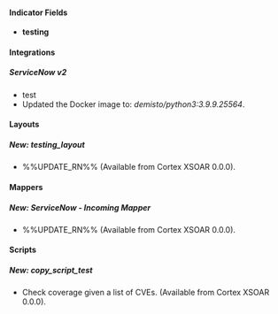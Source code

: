 
#### Indicator Fields
- **testing**

#### Integrations
##### ServiceNow v2
- test
- Updated the Docker image to: *demisto/python3:3.9.9.25564*.

#### Layouts
##### New: testing_layout
- %%UPDATE_RN%% (Available from Cortex XSOAR 0.0.0).

#### Mappers
##### New: ServiceNow - Incoming Mapper
- %%UPDATE_RN%% (Available from Cortex XSOAR 0.0.0).

#### Scripts
##### New: copy_script_test
- Check coverage given a list of CVEs. (Available from Cortex XSOAR 0.0.0).
